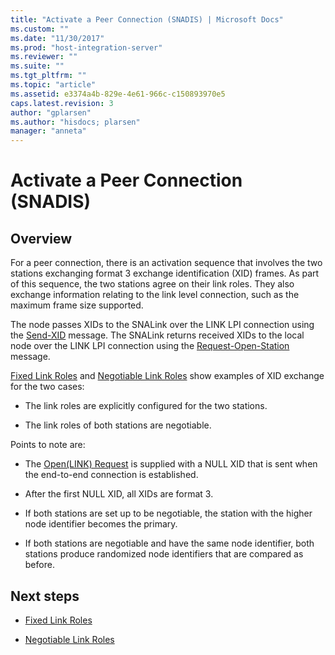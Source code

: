 ```yaml
---
title: "Activate a Peer Connection (SNADIS) | Microsoft Docs"
ms.custom: ""
ms.date: "11/30/2017"
ms.prod: "host-integration-server"
ms.reviewer: ""
ms.suite: ""
ms.tgt_pltfrm: ""
ms.topic: "article"
ms.assetid: e3374a4b-829e-4e61-966c-c150893970e5
caps.latest.revision: 3
author: "gplarsen"
ms.author: "hisdocs; plarsen"
manager: "anneta"
---
```

# Activate a Peer Connection (SNADIS)

## Overview
For a peer connection, there is an activation sequence that involves the two stations exchanging format 3 exchange identification (XID) frames. As part of this sequence, the two stations agree on their link roles. They also exchange information relating to the link level connection, such as the maximum frame size supported.  
  
 The node passes XIDs to the SNALink over the LINK LPI connection using the [Send-XID](send-xid1.md) message. The SNALink returns received XIDs to the local node over the LINK LPI connection using the [Request-Open-Station](request-open-station2.md) message.  
  
 [Fixed Link Roles](../core/fixed-link-roles2.md) and [Negotiable Link Roles](../core/negotiable-link-roles1.md) show examples of XID exchange for the two cases:  
  
-   The link roles are explicitly configured for the two stations.  
  
-   The link roles of both stations are negotiable.  
  
 Points to note are:  
  
-   The [Open(LINK) Request](open-link-request1.md) is supplied with a NULL XID that is sent when the end-to-end connection is established.  
  
-   After the first NULL XID, all XIDs are format 3.  
  
-   If both stations are set up to be negotiable, the station with the higher node identifier becomes the primary.  
  
-   If both stations are negotiable and have the same node identifier, both stations produce randomized node identifiers that are compared as before.  
  
## Next steps
  
-   [Fixed Link Roles](../core/fixed-link-roles2.md)  
  
-   [Negotiable Link Roles](../core/negotiable-link-roles1.md)